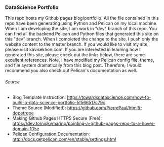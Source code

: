 ### DataScience Portfolio

This repo hosts my Github pages blog/portfolio. All the file contained in this repo have been generating using Python and Pelican on my local machine. When I am developing the site, I am work in "dev" branch of this repo. You can find all the backend Pelican and Python files that generated this site on this "dev" branch. When I completed the change to the site, I push only the website content to the master branch. If you would like to visit my site, please visit kavisekhon.com. If you are interested in learning how I generated this site,  please check out the links below, there are some excellent references. Note, I have modified my Pelican config file, theme, and file system dramatically from this blog post. Therefore, I would recommend you also check out Pelican's documentation as well.


###### Source

- Blog Template Instruction: https://towardsdatascience.com/how-to-build-a-data-science-portfolio-5f566517c79c
- Theme Source (Modified): https://github.com/PierrePaul/html5-dopetrope
- Making Github Pages HTTPS Secure (Free): https://dev.to/nickymarino/pointing-a-github-pages-repo-to-a-hover-domain-105e
- Pelican Configuration Documentation: http://docs.getpelican.com/en/stable/settings.html
